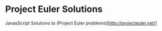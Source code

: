 # Project Euler Solutions

JavasScript Solutions to (Project Euler problems)[http://projecteuler.net/]